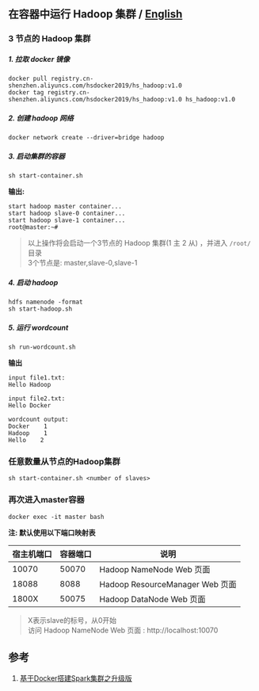 ## 在容器中运行 Hadoop 集群  / [English](README.md)

### 3 节点的 Hadoop 集群

##### 1. 拉取 docker 镜像

```
docker pull registry.cn-shenzhen.aliyuncs.com/hsdocker2019/hs_hadoop:v1.0
docker tag registry.cn-shenzhen.aliyuncs.com/hsdocker2019/hs_hadoop:v1.0 hs_hadoop:v1.0
```

##### 2. 创建 hadoop 网络

```
docker network create --driver=bridge hadoop
```

##### 3. 启动集群的容器

```
sh start-container.sh
```

**输出:**
```
start hadoop master container...
start hadoop slave-0 container...
start hadoop slave-1 container...
root@master:~# 
```

> 以上操作将会启动一个3节点的 Hadoop 集群(1 主 2 从) ，并进入 `/root/` 目录  
> 3个节点是: master,slave-0,slave-1

##### 4. 启动 hadoop

```
hdfs namenode -format
sh start-hadoop.sh
```

##### 5. 运行 wordcount 
```
sh run-wordcount.sh
```

**输出**

```
input file1.txt:
Hello Hadoop

input file2.txt:
Hello Docker

wordcount output:
Docker    1
Hadoop    1
Hello    2
```

### 任意数量从节点的Hadoop集群
```
sh start-container.sh <number of slaves>
```

### 再次进入master容器
```
docker exec -it master bash
```


**注: 默认使用以下端口映射表**

宿主机端口 | 容器端口 | 说明
------| --- | ----
10070 | 50070 | Hadoop NameNode Web 页面
18088 | 8088 | Hadoop ResourceManager Web 页面
1800X | 50075 | Hadoop DataNode Web 页面

>X表示slave的标号，从0开始   
>访问 Hadoop NameNode Web 页面 : http://localhost:10070

## 参考
1. [基于Docker搭建Spark集群之升级版](http://kiwenlau.com/2016/06/12/160612-spark-cluster-docker-update/)